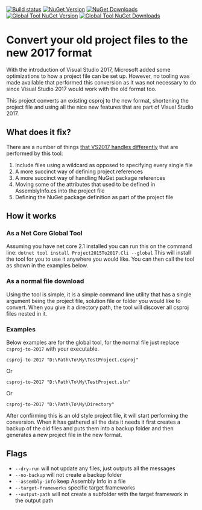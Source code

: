 [![Build status](https://ci.appveyor.com/api/projects/status/bpo5n2yehpqrxbc4?svg=true)](https://ci.appveyor.com/project/hvanbakel/csprojtovs2017)
[![NuGet Version](https://img.shields.io/nuget/v/Project2015To2017.svg?label=Nupkg%20Version)](https://www.nuget.org/packages/Project2015To2017)
[![NuGet Downloads](https://img.shields.io/nuget/dt/Project2015To2017.svg?label=Nupkg%20Downloads)](https://www.nuget.org/packages/Project2015To2017)
[![Global Tool NuGet Version](https://img.shields.io/nuget/v/Project2015To2017.Cli.svg?label=Global%20Tool%20Version)](https://www.nuget.org/packages/Project2015To2017.Cli)
[![Global Tool NuGet Downloads](https://img.shields.io/nuget/dt/Project2015To2017.Cli.svg?label=Global%20Tool%20Downloads)](https://www.nuget.org/packages/Project2015To2017.Cli)

# Convert your old project files to the new 2017 format
With the introduction of Visual Studio 2017, Microsoft added some optimizations to how a project file can be set up. However, no tooling was made available that performed this conversion as it was not necessary to do since Visual Studio 2017 would work with the old format too.

This project converts an existing csproj to the new format, shortening the project file and using all the nice new features that are part of Visual Studio 2017.

## What does it fix?
There are a number of things [that VS2017 handles differently](http://www.natemcmaster.com/blog/2017/03/09/vs2015-to-vs2017-upgrade/) that are performed by this tool: 
1. Include files using a wildcard as opposed to specifying every single file 
2. A more succinct way of defining project references 
3. A more succinct way of handling NuGet package references
4. Moving some of the attributes that used to be defined in AssemblyInfo.cs into the project file
5. Defining the NuGet package definition as part of the project file

## How it works
### As a Net Core Global Tool
Assuming you have net core 2.1 installed you can run this on the command line:
`dotnet tool install Project2015To2017.Cli --global`
This will install the tool for you to use it anywhere you would like. You can then call the tool as shown in the examples below.

### As a normal file download
Using the tool is simple, it is a simple command line utility that has a single argument being the project file, solution file or folder you would like to convert.
When you give it a directory path, the tool will discover all csproj files nested in it.

### Examples
Below examples are for the global tool, for the normal file just replace `csproj-to-2017` with your executable.

`csproj-to-2017 "D:\Path\To\My\TestProject.csproj"`

Or

`csproj-to-2017 "D:\Path\To\My\TestProject.sln"`

Or

`csproj-to-2017 "D:\Path\To\My\Directory"`

After confirming this is an old style project file, it will start performing the conversion. When it has gathered all the data it needs it first creates a backup of the old files and puts them into a backup folder and then generates a new project file in the new format.

## Flags
* `--dry-run` will not update any files, just outputs all the messages
* `--no-backup` will not create a backup folder
* `--assembly-info` keep Assembly Info in a file
* `--target-frameworks` specific target frameworks
* `--output-path` will not create a subfolder with the target framework in the output path
